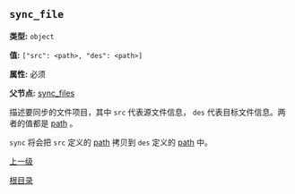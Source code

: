 `sync_file`
----------

**类型:** `object`

**值:** `["src": <path>, "des": <path>]`

**属性:** 必须

**父节点:** [sync_files](sync_files.md)

描述要同步的文件项目，其中 `src` 代表源文件信息， `des` 代表目标文件信息。两者的值都是 [path](path.md) 。

`sync` 将会把 `src` 定义的 [path](path.md) 拷贝到 `des` 定义的 [path](path.md) 中。

[上一级](../sync.md)

[根目录](../../index.md)